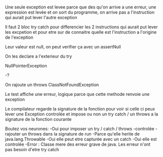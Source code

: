 Une seule exception est levee parce que des qu'on arrive a une erreur, une expression est levée et on sort du programme, on arrive pas a l'instruction qui aurait put lever l'autre exception

Il faut 2 bloc try catch pour differencier les 2 instructions qui aurait put lever les excpetion et pour etre sur de connaitre quelle est l'instruction a l'origine de l'exception

Leur valeur est null, on peut verifier ça avec un assertNull

On les declare a l'exterieur du try

NullPointerException

-?

On rajoute un throws ClassNotFoundException

Le test affiche une erreur, logique parce que cette methode renvoie une exception

Le compilateur regarde la signature de la fonction pour voir si celle ci peux lever une Exception controlée et impose ou non un try catch / un throws a la signature de la fonction courante

Boutez vos neurones:
-Oui pour imposer un try / catch / throws
-controlée
-rajouter un throws dans la signature de run
-Parce qu'elle herite de java.lang.Throwable
-Oui elle peut etre capturée avec un catch
-Oui elle est controlée
-Error : Classe mere des erreur grave de java. Les erreur n'ont pas besoin d'etre try catch
